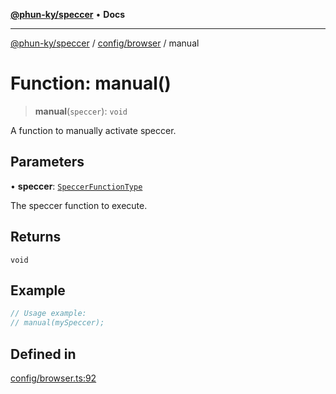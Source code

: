 [**@phun-ky/speccer**](../../../README.md) • **Docs**

***

[@phun-ky/speccer](../../../README.md) / [config/browser](../README.md) / manual

# Function: manual()

> **manual**(`speccer`): `void`

A function to manually activate speccer.

## Parameters

• **speccer**: [`SpeccerFunctionType`](../../../types/speccer/type-aliases/SpeccerFunctionType.md)

The speccer function to execute.

## Returns

`void`

## Example

```ts
// Usage example:
// manual(mySpeccer);
```

## Defined in

[config/browser.ts:92](https://github.com/phun-ky/speccer/blob/main/src/config/browser.ts#L92)
